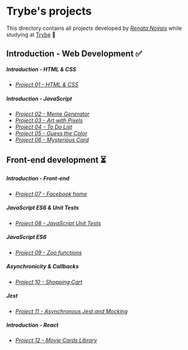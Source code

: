 # Trybe's projects

This directory contains all projects developed by *[Renata Novais](https://renatanovais.github.io/portfolio/renata-novais.html)* while studying at [Trybe](https://www.betrybe.com/) :rocket:

## Introduction - Web Development :white_check_mark:
##### Introduction - HTML & CSS
  * *[Project 01 - HTML & CSS](https://renatanovais.github.io/visa476/)*

##### Introduction - JavaScript
  * *[Project 02 - Meme Generator](https://renatanovais.github.io/meme-generator/)*
  * *[Project 03 - Art with Pixels](https://renatanovais.github.io/make-me-an-artist/)*
  * *[Project 04 - To Do List](https://renatanovais.github.io/to-do-list/)*
  * *[Project 05 - Guess the Color](https://renatanovais.github.io/color-guess/)*
  * *[Project 06 - Mysterious Card](https://renatanovais.github.io/mistery-letter/)*

## Front-end development :hourglass_flowing_sand:
##### Introduction - Front-end
  * *[Project 07 - Facebook home](https://renatanovais.github.io/facebook/)*
##### JavaScript ES6 & Unit Tests
  * *[Project 08 - JavaScript Unit Tests](https://github.com/RenataNovais/Trybe/tree/master/trybe-projects/project08-js-unit-tests)*
##### JavaScript ES6
  * *[Project 09 - Zoo functions](https://github.com/RenataNovais/Trybe/tree/master/trybe-projects/project09-zoo-functions)*
##### Asynchronicity & Callbacks
  * *[Project 10 - Shopping Cart](https://renatanovais.github.io/shopping-cart/)*
##### Jest
  * *[Project 11 - Asynchronous Jest and Mocking](https://github.com/RenataNovais/Trybe/tree/master/trybe-projects/project11-jest)*
##### Introduction - React
  * *[Project 12 - Movie Cards Library](https://github.com/RenataNovais/Trybe/tree/master/trybe-projects/project12-movie-cards-library)*
